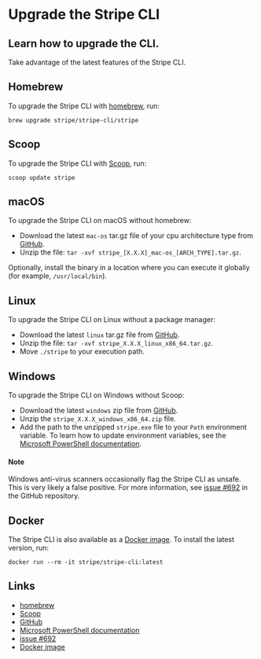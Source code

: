 # Upgrade the Stripe CLI

## Learn how to upgrade the CLI.

Take advantage of the latest features of the Stripe CLI.

## Homebrew

To upgrade the Stripe CLI with [homebrew](https://brew.sh/), run:

```
brew upgrade stripe/stripe-cli/stripe
```

## Scoop

To upgrade the Stripe CLI with [Scoop](https://scoop.sh/), run:

```
scoop update stripe
```

## macOS

To upgrade the Stripe CLI on macOS without homebrew:

- Download the latest `mac-os` tar.gz file of your cpu architecture type from
[GitHub](https://github.com/stripe/stripe-cli/releases/latest).
- Unzip the file: `tar -xvf stripe_[X.X.X]_mac-os_[ARCH_TYPE].tar.gz`.

Optionally, install the binary in a location where you can execute it globally
(for example, `/usr/local/bin`).

## Linux

To upgrade the Stripe CLI on Linux without a package manager:

- Download the latest `linux` tar.gz file from
[GitHub](https://github.com/stripe/stripe-cli/releases/latest).
- Unzip the file: `tar -xvf stripe_X.X.X_linux_x86_64.tar.gz`.
- Move `./stripe` to your execution path.

## Windows

To upgrade the Stripe CLI on Windows without Scoop:

- Download the latest `windows` zip file from
[GitHub](https://github.com/stripe/stripe-cli/releases/latest).
- Unzip the `stripe_X.X.X_windows_x86_64.zip` file.
- Add the path to the unzipped `stripe.exe` file to your `Path` environment
variable. To learn how to update environment variables, see the [Microsoft
PowerShell
documentation](https://learn.microsoft.com/en-us/powershell/module/microsoft.powershell.core/about/about_environment_variables?view=powershell-7.3#saving-changes-to-environment-variables).

#### Note

Windows anti-virus scanners occasionally flag the Stripe CLI as unsafe. This is
very likely a false positive. For more information, see [issue
#692](https://github.com/stripe/stripe-cli/issues/692) in the GitHub repository.

## Docker

The Stripe CLI is also available as a [Docker
image](https://hub.docker.com/r/stripe/stripe-cli). To install the latest
version, run:

```
docker run --rm -it stripe/stripe-cli:latest
```

## Links

- [homebrew](https://brew.sh/)
- [Scoop](https://scoop.sh/)
- [GitHub](https://github.com/stripe/stripe-cli/releases/latest)
- [Microsoft PowerShell
documentation](https://learn.microsoft.com/en-us/powershell/module/microsoft.powershell.core/about/about_environment_variables?view=powershell-7.3#saving-changes-to-environment-variables)
- [issue #692](https://github.com/stripe/stripe-cli/issues/692)
- [Docker image](https://hub.docker.com/r/stripe/stripe-cli)